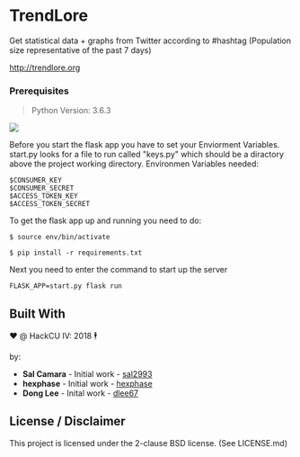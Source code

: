 # TrendLore

Get statistical data + graphs from Twitter according to #hashtag (Population size representative of the past 7 days)

http://trendlore.org

### Prerequisites
> Python Version: 3.6.3

![](https://i.imgur.com/NE6ie27.png)

Before you start the flask app you have to set your 
Enviorment Variables. start.py looks for a file to 
run called "keys.py" which should be a diractory above
the project working directory. 
Environmen Variables needed:

```
$CONSUMER_KEY
$CONSUMER_SECRET
$ACCESS_TOKEN_KEY
$ACCESS_TOKEN_SECRET
```

To get the flask app up and running you need to do:

```
$ source env/bin/activate

$ pip install -r requirements.txt
```

Next you need to enter the command to start up the server

```
FLASK_APP=start.py flask run
```

## Built With

❤️ @ HackCU IV: 2018 🕴

by:

* **Sal Camara** - Initial work - [sal2993](https://github.com/sal2993)
* **hexphase** - Initial work - [hexphase](https://github.com/hexphase)
* **Dong Lee** - Inital work - [dlee67](https://github.com/dlee67)

## License / Disclaimer

This project is licensed under the 2-clause BSD license. (See LICENSE.md)
